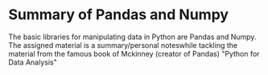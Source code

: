 # Summary of Pandas and Numpy

The basic libraries for manipulating data in Python are Pandas and Numpy. The assigned material is a 
summary/personal noteswhile tackling the material from the famous book of Mckinney (creator of Pandas) 
"Python for Data Analysis"
 
